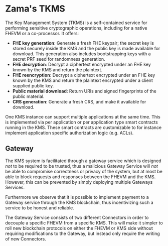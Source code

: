 # Zama's TKMS

The Key Management System (TKMS) is a self-contained service for performing sensitive cryptographic operations, including for a native FHEVM or a co-processor. It offers:

- **FHE key generation**: Generate a fresh FHE keypair; the secret key is stored securely inside the KMS and the public key is made available for download. This generation also includes bootstrapping keys with a secret PRF seed for randomness generation.
- **FHE decryption**: Decrypt a ciphertext encrypted under an FHE key known by the KMS and return the plaintext.
- **FHE reencryption**: Decrypt a ciphertext encrypted under an FHE key known by the KMS and return the plaintext encrypted under a client supplied public key.
- **Public material download**: Return URIs and signed fingerprints of the public material.
- **CRS generation**: Generate a fresh CRS, and make it available for download.

One KMS instance can support multiple applications at the same time. This is implemented via per application or per application type smart contracts running in the KMS. These smart contracts are customizable to for instance implement application specific authorization logic (e.g. ACLs).

## Gateway

The KMS system is facilitated through a gateway service which is designed _not_ to be required to be trusted, thus a malicious Gateway Service will _not_ be able to compromise correctness or privacy of the system, but at most be able to block requests and responses between the FHEVM and the KMS. However, this can be prevented by simply deploying multiple Gateways Services.

Furthermore we observe that it is possible to implement payment to a Gateway service through the KMS blockchain, thus incentivizing such a service to be honest and reliable.

The Gateway Service consists of two different Connectors in order to decouple a specific FHEVM from a specific KMS. This will make it simpler to roll new blockchain protocols on either the FHEVM or KMS side without requiring modifications to the Gateway, but instead only require the writing of new Connectors.